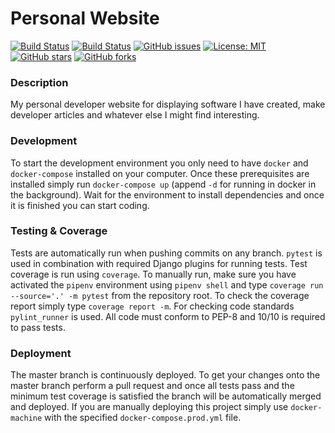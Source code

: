 # Personal Website

[![Build Status](https://img.shields.io/travis/ggjersund/personal-website/master?style=flat-square)](https://travis-ci.org/ggjersund/personal-website)
[![Build Status](https://img.shields.io/coveralls/ggjersund/personal-website/master?style=flat-square&service=github)](https://travis-ci.org/ggjersund/personal-website)
[![GitHub issues](https://img.shields.io/github/issues/ggjersund/personal-website?style=flat-square)](https://github.com/ggjersund/personal-website/issues)
[![License: MIT](https://img.shields.io/badge/License-MIT-yellow.svg?style=flat-square)](https://opensource.org/licenses/MIT)
[![GitHub stars](https://img.shields.io/github/stars/ggjersund/personal-website?style=flat-square)](https://github.com/ggjersund/personal-website/stargazers)
[![GitHub forks](https://img.shields.io/github/forks/ggjersund/personal-website?style=flat-square)](https://github.com/ggjersund/personal-website/network)

### Description
My personal developer website for displaying software I have created, make developer articles and whatever else I might find interesting.


### Development
To start the development environment you only need to have `docker` and `docker-compose` installed on your computer. Once these prerequisites are installed simply run `docker-compose up` (append `-d` for running in docker in the background). Wait for the environment to install dependencies and once it is finished you can start coding.


### Testing & Coverage
Tests are automatically run when pushing commits on any branch. `pytest` is used in combination with required Django plugins for running tests. Test coverage is run using `coverage`. To manually run, make sure you have activated the `pipenv` environment using `pipenv shell` and type `coverage run --source='.' -m pytest` from the repository root. To check the coverage report simply type `coverage report -m`. For checking code standards `pylint_runner` is used. All code must conform to PEP-8 and 10/10 is required to pass tests.


### Deployment
The master branch is continuously deployed. To get your changes onto the master branch perform a pull request and once all tests pass and the minimum test coverage is satisfied the branch will be automatically merged and deployed. If you are manually deploying this project simply use `docker-machine` with the specified `docker-compose.prod.yml` file.
